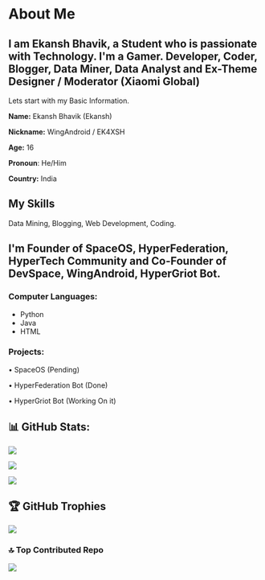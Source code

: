 # About Me

## I am Ekansh Bhavik, a Student who is passionate with Technology. I'm a Gamer. Developer, Coder, Blogger, Data Miner, Data Analyst and Ex-Theme Designer / Moderator (Xiaomi Global)

Lets start with my Basic Information.

**Name:** Ekansh Bhavik (Ekansh)

**Nickname:** WingAndroid / EK4XSH 

**Age:** 16 

**Pronoun**: He/Him

**Country:** India

## My Skills

Data Mining, Blogging, Web Development, Coding.

## I'm Founder of SpaceOS, HyperFederation, HyperTech Community and Co-Founder of DevSpace, WingAndroid, HyperGriot Bot.

### Computer Languages: 
- Python
- Java
- HTML

### Projects:  

 • SpaceOS (Pending)

 • HyperFederation Bot (Done)

 • HyperGriot Bot (Working On it)

 ## 📊 GitHub Stats:

![](https://github-readme-stats.vercel.app/api?username=real-ekansh&theme=dark&hide_border=false&include_all_commits=false&count_private=false)<br/>

![](https://github-readme-streak-stats.herokuapp.com/?user=real-ekansh&theme=dark&hide_border=false)<br/>

![](https://github-readme-stats.vercel.app/api/top-langs/?username=real-ekansh&theme=dark&hide_border=false&include_all_commits=false&count_private=false&layout=compact)

## 🏆 GitHub Trophies

![](https://github-profile-trophy.vercel.app/?username=real-ekansh&theme=radical&no-frame=true&no-bg=true&margin-w=4)

### 🔝 Top Contributed Repo

![](https://github-contributor-stats.vercel.app/api?username=real-ekansh&limit=5&theme=dark&combine_all_yearly_contributions=true)

 



<!--
**real-ekansh/real-ekansh** is a ✨ _special_ ✨ repository because its `README.md` (this file) appears on your GitHub profile.

Here are some ideas to get you started:

- 🔭 I’m currently working on ...
- 🌱 I’m currently learning ...
- 👯 I’m looking to collaborate on ...
- 🤔 I’m looking for help with ...
- 💬 Ask me about ...
- 📫 How to reach me: ...
- 😄 Pronouns: ...
- ⚡ Fun fact: ...
-->
